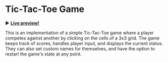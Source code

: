 # Tic-Tac-Toe Game

:arrow_forward:  **[Live preview!](https://nekosoffy.github.io/tic-tac-toe/)**

This is an implementation of a simple Tic-Tac-Toe game where a player competes against another by clicking on the cells of a 3x3 grid. The game keeps track of scores, handles player input, and displays the current status. They can also set custom names for themselves, and have the option to restart the game's state at any point.